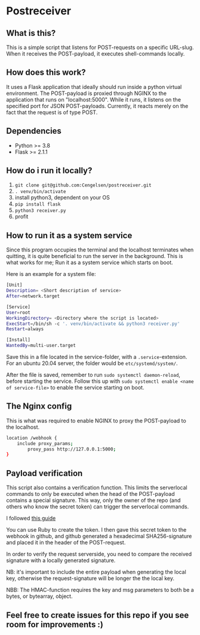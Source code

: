 # Postreceiver

## What is this?

This is a simple script that listens for POST-requests on a specific URL-slug. When it receives the POST-payload, it executes shell-commands locally. 

## How does this work?

It uses a Flask application that ideally should run inside a python virtual environment. The POST-payload is proxied through NGINX to the application that runs on "localhost:5000". While it runs, it listens on the specified port for JSON POST-payloads. Currently, it reacts merely on the fact that the request is of type POST.

## Dependencies

 - Python >= 3.8
 - Flask >= 2.1.1

## How do i run it locally?

1. ```git clone git@github.com:Cengelsen/postreceiver.git```
2. ```. venv/bin/activate```
3. install python3, dependent on your OS
4. ```pip install flask```
5. ```python3 receiver.py ```
6. profit

## How to run it as a system service

Since this program occupies the terminal and the localhost terminates when quitting, it is quite beneficial to run the server in the background. This is what works for me; Run it as a system service which starts on boot.

Here is an example for a system file:

```sh
[Unit]
Description= <Short description of service>
After=network.target

[Service]
User=root
WorkingDirectory= <Directory where the script is located>
ExecStart=/bin/sh -c '. venv/bin/activate && python3 receiver.py'
Restart=always

[Install]
WantedBy=multi-user.target
```

Save this in a file located in the service-folder, with a ```.service```-extension. For an ubuntu 20.04 server, the folder would be ```etc/systemd/system/```. 

After the file is saved, remember to run ```sudo systemctl daemon-reload```, before starting the service. Follow this up with ```sudo systemctl enable <name of service-file>``` to enable the service starting on boot.

## The Nginx config

This is what was required to enable NGINX to proxy the POST-payload to the localhost.

```sh
location /webhook {
	include proxy_params;
        proxy_pass http://127.0.0.1:5000;
}
```

## Payload verification

This script also contains a verification function. This limits the serverlocal commands to only be executed when the head of the POST-payload contains a special signature. This way, only the owner of the repo (and others who know the secret token) can trigger the serverlocal commands. 

I followed [this guide](https://docs.github.com/en/developers/webhooks-and-events/webhooks/securing-your-webhooks#validating-payloads-from-github)

You can use Ruby to create the token. I then gave this secret token to the webhook in github, and github generated a hexadecimal SHA256-signature and placed it in the header of the POST-request.

In order to verify the request serverside, you need to compare the received signature with a locally generated signature.

NB: it's important to include the entire payload when generating the local key, otherwise the request-signature will be longer the the local key. 

NBB: The HMAC-function requires the key and msg parameters to both be a bytes, or bytearray, object. 

## Feel free to create issues for this repo if you see room for improvements :)
